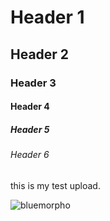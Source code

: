 # Header 1
## Header 2
### Header 3
#### Header 4
##### Header 5
###### Header 6

this is my test upload.

![bluemorpho](https://haydensanimalfacts.files.wordpress.com/2015/12/blue-morpho-butterfly.jpg)
